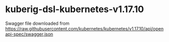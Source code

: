 # kuberig-dsl-kubernetes-v1.17.10

Swagger file downloaded from https://raw.githubusercontent.com/kubernetes/kubernetes/v1.17.10/api/openapi-spec/swagger.json
